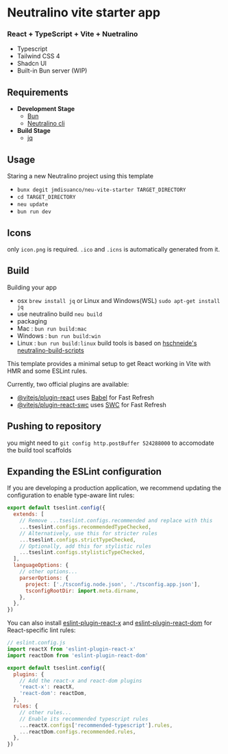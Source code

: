 # Neutralino vite starter app
### React + TypeScript + Vite + Nuetralino

- Typescript
- Tailwind CSS 4
- Shadcn UI
- Built-in Bun server (WIP)


## Requirements
- **Development Stage**
  - [Bun](https://bun.sh/)
  - [Neutralino cli](https://neutralino.js.org/docs/cli/neu-cli/)
- **Build Stage**
  - [jq](https://jqlang.org/)

## Usage
 Staring a new Neutralino project  using this template
 - `bunx degit jmdisuanco/neu-vite-starter TARGET_DIRECTORY`
 - `cd TARGET_DIRECTORY`
 - `neu update`
 - `bun run dev`

## Icons
 only `icon.png`  is required. `.ico` and `.icns` is automatically generated from it.

## Build
 Building your app
 - osx `brew install jq` or Linux and Windows(WSL) `sudo apt-get install jq`
 - use neutralino build `neu build`
 - packaging 
  - Mac : `bun run build:mac`
  - Windows : `bun run build:win`
  - Linux : `bun run build:linux`
 build tools is based on [hschneide's neutralino-build-scripts](./tools/build/README.md) 

This template provides a minimal setup to get React working in Vite with HMR and some ESLint rules.

Currently, two official plugins are available:

- [@vitejs/plugin-react](https://github.com/vitejs/vite-plugin-react/blob/main/packages/plugin-react) uses [Babel](https://babeljs.io/) for Fast Refresh
- [@vitejs/plugin-react-swc](https://github.com/vitejs/vite-plugin-react/blob/main/packages/plugin-react-swc) uses [SWC](https://swc.rs/) for Fast Refresh


## Pushing to repository 
you might need to `git config http.postBuffer 524288000`  to accomodate the build tool scaffolds


## Expanding the ESLint configuration

If you are developing a production application, we recommend updating the configuration to enable type-aware lint rules:

```js
export default tseslint.config({
  extends: [
    // Remove ...tseslint.configs.recommended and replace with this
    ...tseslint.configs.recommendedTypeChecked,
    // Alternatively, use this for stricter rules
    ...tseslint.configs.strictTypeChecked,
    // Optionally, add this for stylistic rules
    ...tseslint.configs.stylisticTypeChecked,
  ],
  languageOptions: {
    // other options...
    parserOptions: {
      project: ['./tsconfig.node.json', './tsconfig.app.json'],
      tsconfigRootDir: import.meta.dirname,
    },
  },
})
```

You can also install [eslint-plugin-react-x](https://github.com/Rel1cx/eslint-react/tree/main/packages/plugins/eslint-plugin-react-x) and [eslint-plugin-react-dom](https://github.com/Rel1cx/eslint-react/tree/main/packages/plugins/eslint-plugin-react-dom) for React-specific lint rules:

```js
// eslint.config.js
import reactX from 'eslint-plugin-react-x'
import reactDom from 'eslint-plugin-react-dom'

export default tseslint.config({
  plugins: {
    // Add the react-x and react-dom plugins
    'react-x': reactX,
    'react-dom': reactDom,
  },
  rules: {
    // other rules...
    // Enable its recommended typescript rules
    ...reactX.configs['recommended-typescript'].rules,
    ...reactDom.configs.recommended.rules,
  },
})
```
